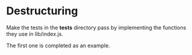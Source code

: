 # Destructuring 

Make the tests in the __tests__ directory pass by implementing the functions they use in lib/index.js.

The first one is completed as an example.